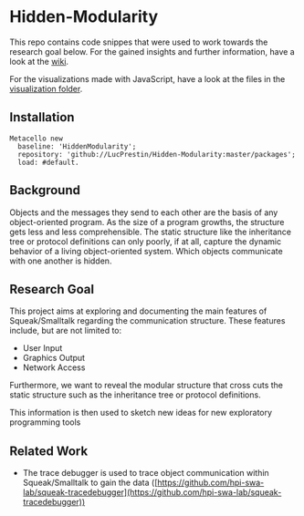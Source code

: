 # Hidden-Modularity

This repo contains code snippes that were used to work towards the research goal below. For the gained insights and further information, have a look at the [wiki](https://github.com/LucPrestin/Hidden-Modularity/wiki).

For the visualizations made with JavaScript, have a look at the files in the [visualization folder](https://github.com/LucPrestin/Hidden-Modularity/tree/main/visualizations).

## Installation

```Smalltalk
Metacello new
  baseline: 'HiddenModularity';
  repository: 'github://LucPrestin/Hidden-Modularity:master/packages';
  load: #default.
```

## Background

Objects and the messages they send to each other are the basis of any object-oriented program. As the size of a program growths, the structure gets less and less comprehensible. The static structure like the inheritance tree or protocol definitions can only poorly, if at all, capture the dynamic behavior of a living object-oriented system. Which objects communicate with one another is hidden.

## Research Goal

This project aims at exploring and documenting the main features of Squeak/Smalltalk regarding the communication structure. These features include, but are not limited to:

- User Input
- Graphics Output
- Network Access

Furthermore, we want to reveal the modular structure that cross cuts the static structure such as the inheritance tree or protocol definitions.

This information is then used to sketch new ideas for new exploratory programming tools

## Related Work

- The trace debugger is used to trace object communication within Squeak/Smalltalk to gain the data ([https://github.com/hpi-swa-lab/squeak-tracedebugger](https://github.com/hpi-swa-lab/squeak-tracedebugger))
